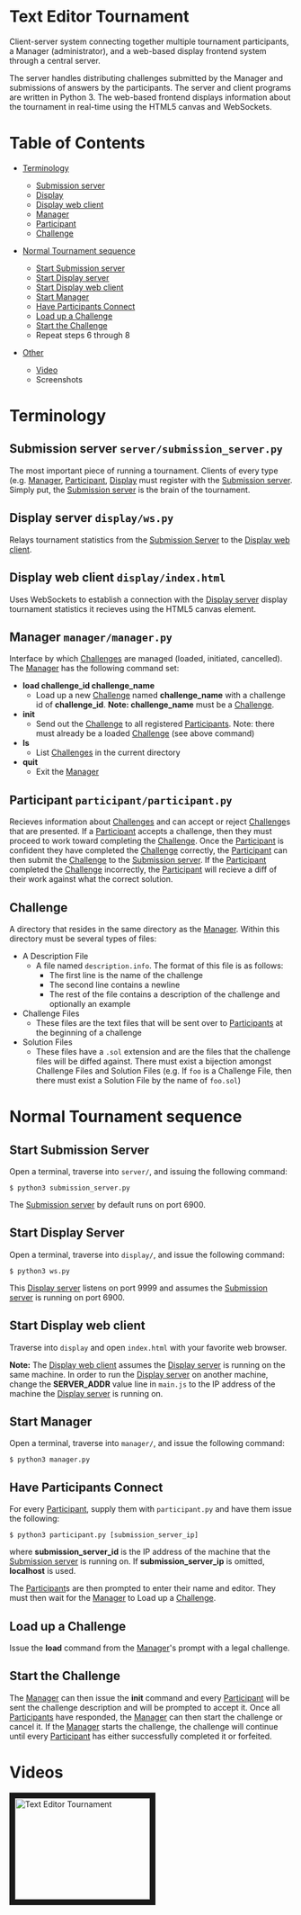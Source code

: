 Text Editor Tournament
=======================

Client-server system connecting together multiple tournament participants, a
Manager (administrator), and a web-based display frontend system through a
central server.

The server handles distributing challenges submitted by the Manager and
submissions of answers by the participants. The server and client programs are
written in Python 3. The web-based frontend displays information about the
tournament in real-time using the HTML5 canvas and WebSockets.

Table of Contents
=================

* [Terminology](#terminology)
    * [Submission server](#submission-server-serversubmission_serverpy)
    * [Display](#display-server-displaywspy)
    * [Display web client](#display-web-client-displayindexhtml)
    * [Manager](#manager-managermanagerpy)
    * [Participant](#participant-participantparticipantpy)
    * [Challenge](#challenge)

* [Normal Tournament sequence](#normal-tournament-sequence)
    * [Start Submission server](#start-submission-server)
    * [Start Display server](#start-display-server)
    * [Start Display web client](#start-display-web-client)
    * [Start Manager](#start-manager)
    * [Have Participants Connect](#have-participants-connect)
    * [Load up a Challenge](#load-up-a-challenge)
    * [Start the Challenge](#start-the-challenge)
    * Repeat steps 6 through 8

* [Other](#other)
    * [Video](#video)
    * Screenshots


Terminology
===========

## Submission server `server/submission_server.py`

The most important piece of running a tournament. Clients of every type (e.g.
[Manager](#manager-managermanagerpy),
[Participant](#participant-participantparticipantpy),
[Display](#display-server-displaywspy) must register with the [Submission
server](#submission-server-serversubmission_serverpy). Simply put, the
[Submission server](#submission-server-serversubmission_serverpy) is the brain
of the tournament.

## Display server `display/ws.py`

Relays tournament statistics from the [Submission
Server](#submission-server-serversubmission_serverpy) to the [Display web
client](#display-web-client-displayindexhtml).

## Display web client `display/index.html` 

Uses WebSockets to establish a connection with the [Display
server](#display-server-displaywspy) display tournament statistics it recieves
using the HTML5 canvas element.

## Manager `manager/manager.py` 

Interface by which [Challenges](#challenge) are managed (loaded, initiated,
cancelled). The [Manager](#manager-managermanagerpy) has the following command
set:

* **load challenge_id challenge_name**
    * Load up a new [Challenge](#challenge) named **challenge_name** with a
      challenge id of **challenge_id**. **Note: challenge_name** must be a
      [Challenge](#challenge).
* **init**
    * Send out the [Challenge](#challenge) to all registered
      [Participants](#participant-participantparticipantpy). Note: there must
      already be a loaded [Challenge](#challenge) (see above command)
* **ls**
    * List [Challenges](#challenge) in the current directory
* **quit**
    * Exit the [Manager](#manager-managermanagerpy)

## Participant `participant/participant.py`

Recieves information about [Challenges](#challenge) and can accept or reject
[Challenge](#challenge)s that are presented. If a
[Participant](#participant-participantparticipantpy) accepts a challenge, then
they must proceed to work toward completing the [Challenge](#challenge). Once
the [Participant](#participant-participantparticipantpy) is confident they have
completed the [Challenge](#challenge) correctly, the
[Participant](#participant-participantparticipantpy) can then submit the
[Challenge](#challenge) to the [Submission
server](#submission-server-serversubmission_serverpy). If the
[Participant](#participant-participantparticipantpy) completed the
[Challenge](#challenge) incorrectly, the
[Participant](#participant-participantparticipantpy) will recieve a diff of
their work against what the correct solution.

## Challenge

A directory that resides in the same directory as the
[Manager](#manager-managermanagerpy). Within this directory must be several
types of files:

* A Description File
    * A file named `description.info`. The format of this file is as follows:
        * The first line is the name of the challenge
        * The second line contains a newline
        * The rest of the file contains a description of the challenge and
          optionally an example
* Challenge Files
    * These files are the text files that will be sent over to
      [Participants](#participant-participantparticipantpy) at the beginning of
      a challenge
* Solution Files
    * These files have a `.sol` extension and are the files that the challenge
      files will be diffed against. There must exist a bijection amongst
      Challenge Files and Solution Files (e.g. If `foo` is a Challenge File,
      then there must exist a Solution File by the name of `foo.sol`)


Normal Tournament sequence
==========================

## Start Submission Server

Open a terminal, traverse into `server/`, and issuing the following command:

    $ python3 submission_server.py

The [Submission server](#submission-server-serversubmission_serverpy) by default
runs on port 6900.

## Start Display Server

Open a terminal, traverse into `display/`, and issue the following command:

    $ python3 ws.py

This [Display server](#display-server-displaywspy) listens on port 9999 and
assumes the [Submission server](#submission-server-serversubmission_serverpy) is
running on port 6900.

## Start Display web client

Traverse into `display` and open `index.html` with your favorite web browser.

**Note:** The [Display web client](#display-web-client-displayindexhtml) assumes
the [Display server](#display-server-displaywspy) is running on the same
machine. In order to run the [Display server](#display-server-displaywspy) on
another machine, change the **SERVER_ADDR** value line in `main.js` to the IP
address of the machine the [Display server](#display-server-displaywspy) is
running on.

## Start Manager

Open a terminal, traverse into `manager/`, and issue the following command:

    $ python3 manager.py

## Have Participants Connect

For every [Participant](#participant-participantparticipantpy), supply them with
`participant.py` and have them issue the following:

    $ python3 participant.py [submission_server_ip]

where **submission_server_id** is the IP address of the machine that the
[Submission server](#submission-server-serversubmission_serverpy) is running on.
If **submission_server_ip** is omitted, **localhost** is used.

The [Participant](#participant-participantparticipantpy)s are then prompted to
enter their name and editor. They must then wait for the
[Manager](#manager-managermanagerpy) to Load up a [Challenge](#challenge).

## Load up a Challenge

Issue the **load** command from the [Manager](#manager-managermanagerpy)'s
prompt with a legal challenge.

## Start the Challenge

The [Manager](#manager-managermanagerpy) can then issue the **init** command and
every [Participant](#participant-participantparticipantpy) will be sent the
challenge description and will be prompted to accept it. Once all
[Participants](#participant-participantparticipantpy) have responded, the
[Manager](#manager-managermanagerpy) can then start the challenge or cancel it.
If the [Manager](#manager-managermanagerpy) starts the challenge, the challenge
will continue until every [Participant](#participant-participantparticipantpy)
has either successfully completed it or forfeited.

Videos
======
<a href="http://www.youtube.com/watch?feature=player_embedded&v=7cm5bPccSeg" target="_blank">
  <img src="http://img.youtube.com/vi/7cm5bPccSeg/0.jpg" alt="Text Editor Tournament" width="240" height="180" border="10" />
</a>
